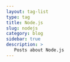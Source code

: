 ```yaml
---
layout: tag-list
type: tag
title: Node.js
slug: nodejs
category: blog
sidebar: true
description: >
   Posts about Node.js
---
```

